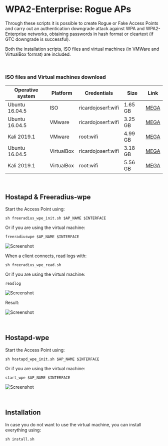 # WPA2-Enterprise: Rogue APs

Through these scripts it is possible to create Rogue or Fake Access Points and carry out an authentication downgrade attack against WPA and WPA2-Enterprise networks, obtaining passwords in hash format or cleartext (if GTC downgrade is successful). 

Both the installation scripts, ISO files and virtual machines (in VMWare and VirtualBox format) are included.

<br>


### ISO files and Virtual machines download

| Operative system | Platform | Credentials | Size | Link |
| ---------------- | -------- | ----------- | ---- | ---- |
| Ubuntu 16.04.5   |   ISO    | ricardojoserf:wifi | 1.65 GB | [MEGA](https://mega.nz/#!N9lmxaCY!I1I-9jfmlLHuZp6KhKMSqTqkUouX__LlCEkFXWPHCos) |
| Ubuntu 16.04.5   | VMware   | ricardojoserf:wifi | 3.25 GB | [MEGA](https://mega.nz/#!5h92EQYa!LHCNzYTN3GXEYYWcXgOUsnU37PpksbcaUFRlOK7RyRM) |
| Kali 2019.1      | VMware   | root:wifi          | 4.99 GB | [MEGA](https://mega.nz/#!s90G0SBL!P4tYAfAT42Q2JVQY723KcW0XzKqEC8lbxVuJVbu7aTM) |
| Ubuntu 16.04.5   | VirtualBox | ricardojoserf:wifi | 3.18 GB | [MEGA](https://mega.nz/#!so9AzC7Q!XwAUmiSRUvldwrkNsSoyEbUTCUJDiyG3P1O_sYJNlcY) |
| Kali 2019.1      | VirtualBox | root:wifi        | 5.56 GB | [MEGA](https://mega.nz/#!FwEznIAI!mDNEhDb8lmVDhMvbl3kx3Rh99KXpCIeylNyXZcp-5gI) |
<br>

## Hostapd & Freeradius-wpe

Start the Access Point using:

```
sh freeradius_wpe_init.sh $AP_NAME $INTERFACE
```

Or if you are using the virtual machine:
```
freeradiuswpe $AP_NAME $INTERFACE
```

![Screenshot](https://i.imgur.com/gWiOlMw.png)

When a client connects, read logs with:

```
sh freeradius_wpe_read.sh
```

Or if you are using the virtual machine:

```
readlog
```
![Screenshot](https://i.imgur.com/Vu2ryPA.png)

Result:

![Screenshot](https://i.imgur.com/ukz2afH.png)

<br>

## Hostapd-wpe

Start the Access Point using:

```
sh hostapd_wpe_init.sh $AP_NAME $INTERFACE
```

Or if you are using the virtual machine:

```
start_wpe $AP_NAME $INTERFACE
```

![Screenshot](https://i.imgur.com/FGqO0vV.png)

<br>

## Installation

In case you do not want to use the virtual machine, you can install everything using:

```
sh install.sh
```
